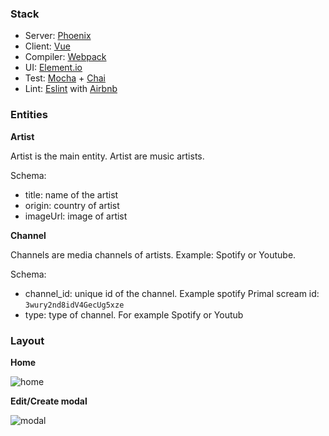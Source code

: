 
### Stack

  * Server: [Phoenix](https://github.com/phoenixframework/phoenix)
  * Client: [Vue](https://github.com/vuejs/vue)
  * Compiler: [Webpack](https://github.com/webpack/webpack)
  * UI: [Element.io](https://github.com/ElemeFE/element)
  * Test: [Mocha](https://github.com/mochajs/mocha) + [Chai](https://github.com/chaijs/chai)
  * Lint: [Eslint](https://github.com/eslint/eslint) with [Airbnb](https://github.com/airbnb/javascript)


### Entities

**Artist**

Artist is the main entity. Artist are music artists.

Schema:
  * title: name of the artist
  * origin: country of artist
  * imageUrl: image of artist
  
  
**Channel**

Channels are media channels of artists. Example: Spotify or Youtube.

Schema:
  * channel_id: unique id of the channel. Example spotify Primal scream id: `3wury2nd8idV4GecUg5xze`
  * type: type of channel. For example Spotify or Youtub


### Layout

**Home**

![home](/assets/mock_home.png)


**Edit/Create modal**

![modal](/assets/mock_modal.png)
